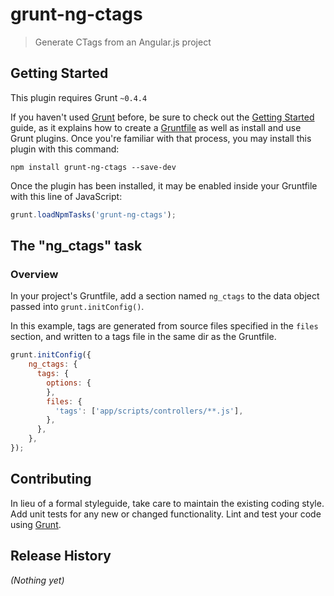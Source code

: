 # grunt-ng-ctags

> Generate CTags from an Angular.js project

## Getting Started
This plugin requires Grunt `~0.4.4`

If you haven't used [Grunt](http://gruntjs.com/) before, be sure to check out the [Getting Started](http://gruntjs.com/getting-started) guide, as it explains how to create a [Gruntfile](http://gruntjs.com/sample-gruntfile) as well as install and use Grunt plugins. Once you're familiar with that process, you may install this plugin with this command:

```shell
npm install grunt-ng-ctags --save-dev
```

Once the plugin has been installed, it may be enabled inside your Gruntfile with this line of JavaScript:

```js
grunt.loadNpmTasks('grunt-ng-ctags');
```

## The "ng_ctags" task

### Overview
In your project's Gruntfile, add a section named `ng_ctags` to the data object passed into `grunt.initConfig()`.

In this example, tags are generated from source files specified in the `files` section, and written to a tags file
in the same dir as the Gruntfile.

```js
grunt.initConfig({
    ng_ctags: {
      tags: {
        options: {
        },
        files: {
          'tags': ['app/scripts/controllers/**.js'],
        },
      },
    },
});
```

## Contributing
In lieu of a formal styleguide, take care to maintain the existing coding style. Add unit tests for any new or changed functionality. Lint and test your code using [Grunt](http://gruntjs.com/).

## Release History
_(Nothing yet)_

